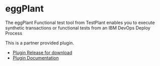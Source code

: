
# eggPlant

The eggPlant Functional test tool from TestPlant enables you to execute synthetic transactions or functional tests from an IBM DevOps Deploy Process

This is a partner provided plugin.

* [Plugin Release for download](https://downloads.eggplantsoftware.com/downloads/eggIntegration.UrbanCode.v1-1.zip)
* [Plugin Documentation](http://docs.testplant.com/eINT/int-ibm-urbancode-deploy-plugin.htm)
  